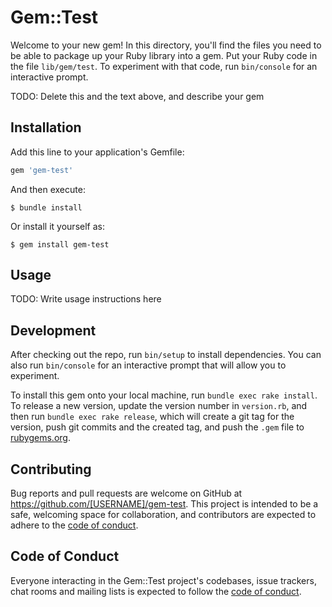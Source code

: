 # Gem::Test

Welcome to your new gem! In this directory, you'll find the files you need to be able to package up your Ruby library into a gem. Put your Ruby code in the file `lib/gem/test`. To experiment with that code, run `bin/console` for an interactive prompt.

TODO: Delete this and the text above, and describe your gem

## Installation

Add this line to your application's Gemfile:

```ruby
gem 'gem-test'
```

And then execute:

    $ bundle install

Or install it yourself as:

    $ gem install gem-test

## Usage

TODO: Write usage instructions here

## Development

After checking out the repo, run `bin/setup` to install dependencies. You can also run `bin/console` for an interactive prompt that will allow you to experiment.

To install this gem onto your local machine, run `bundle exec rake install`. To release a new version, update the version number in `version.rb`, and then run `bundle exec rake release`, which will create a git tag for the version, push git commits and the created tag, and push the `.gem` file to [rubygems.org](https://rubygems.org).

## Contributing

Bug reports and pull requests are welcome on GitHub at https://github.com/[USERNAME]/gem-test. This project is intended to be a safe, welcoming space for collaboration, and contributors are expected to adhere to the [code of conduct](https://github.com/[USERNAME]/gem-test/blob/master/CODE_OF_CONDUCT.md).

## Code of Conduct

Everyone interacting in the Gem::Test project's codebases, issue trackers, chat rooms and mailing lists is expected to follow the [code of conduct](https://github.com/[USERNAME]/gem-test/blob/master/CODE_OF_CONDUCT.md).
